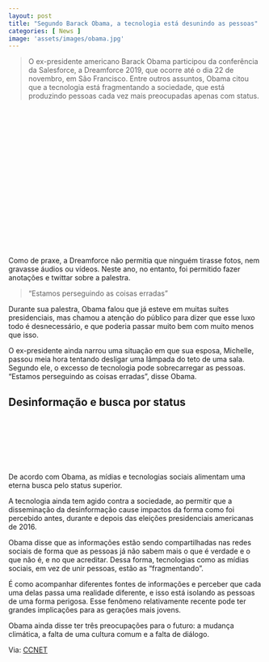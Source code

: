 ```yaml
---
layout: post
title: "Segundo Barack Obama, a tecnologia está desunindo as pessoas"
categories: [ News ]
image: 'assets/images/obama.jpg'
---
```


> O ex-presidente americano Barack Obama participou da conferência da Salesforce, a Dreamforce 2019, que ocorre até o dia 22 de novembro, em São Francisco. Entre outros assuntos, Obama citou que a tecnologia está fragmentando a sociedade, que está produzindo pessoas cada vez mais preocupadas apenas com status.

<!-- QUADRADO -->
<script async src="//pagead2.googlesyndication.com/pagead/js/adsbygoogle.js"></script>
<ins class="adsbygoogle"
style="display:inline-block;width:336px;height:280px"
data-ad-client="ca-pub-2838251107855362"
data-ad-slot="5351066970"></ins>
<script>
(adsbygoogle = window.adsbygoogle || []).push({});
</script>

Como de praxe, a Dreamforce não permitia que ninguém tirasse fotos, nem gravasse áudios ou vídeos. Neste ano, no entanto, foi permitido fazer anotações e twittar sobre a palestra.

> “Estamos perseguindo as coisas erradas”

Durante sua palestra, Obama falou que já esteve em muitas suítes presidenciais, mas chamou a atenção do público para dizer que esse luxo todo é desnecessário, e que poderia passar muito bem com muito menos que isso.

O ex-presidente ainda narrou uma situação em que sua esposa, Michelle, passou meia hora tentando desligar uma lâmpada do teto de uma sala. Segundo ele, o excesso de tecnologia pode sobrecarregar as pessoas. “Estamos perseguindo as coisas erradas”, disse Obama.

## Desinformação e busca por status

<!-- MINI ANÚNCIO -->
<script async src="//pagead2.googlesyndication.com/pagead/js/adsbygoogle.js"></script>
<!-- Games Root -->
<ins class="adsbygoogle"
style="display:inline-block;width:730px;height:95px"
data-ad-client="ca-pub-2838251107855362"
data-ad-slot="5351066970"></ins>
<script>
(adsbygoogle = window.adsbygoogle || []).push({});
</script>

De acordo com Obama, as mídias e tecnologias sociais alimentam uma eterna busca pelo status superior.

A tecnologia ainda tem agido contra a sociedade, ao permitir que a disseminação da desinformação cause impactos da forma como foi percebido antes, durante e depois das eleições presidenciais americanas de 2016.

Obama disse que as informações estão sendo compartilhadas nas redes sociais de forma que as pessoas já não sabem mais o que é verdade e o que não é, e no que acreditar. Dessa forma, tecnologias como as mídias sociais, em vez de unir pessoas, estão as “fragmentando”.

É como acompanhar diferentes fontes de informações e perceber que cada uma delas passa uma realidade diferente, e isso está isolando as pessoas de uma forma perigosa. Esse fenômeno relativamente recente pode ter grandes implicações para as gerações mais jovens.

Obama ainda disse ter três preocupações para o futuro: a mudança climática, a falta de uma cultura comum e a falta de diálogo.

<!-- RETANGULO LARGO 2 -->
<script async src="//pagead2.googlesyndication.com/pagead/js/adsbygoogle.js"></script>
<ins class="adsbygoogle"
style="display:block; text-align:center;"
data-ad-layout="in-article"
data-ad-format="fluid"
data-ad-client="ca-pub-2838251107855362"
data-ad-slot="8549252987"></ins>
<script>
(adsbygoogle = window.adsbygoogle || []).push({});
</script>

Via: [CCNET](https://www.cnet.com/news/obama-says-at-dreamforce-technology-is-splintering-society/)
